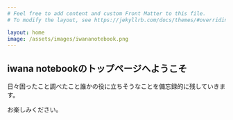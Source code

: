 ```yaml
---
# Feel free to add content and custom Front Matter to this file.
# To modify the layout, see https://jekyllrb.com/docs/themes/#overriding-theme-defaults

layout: home
image: /assets/images/iwananotebook.png
---
```


## iwana notebookのトップページへようこそ

日々困ったこと調べたこと誰かの役に立ちそうなことを備忘録的に残していきます。

お楽しみください。
